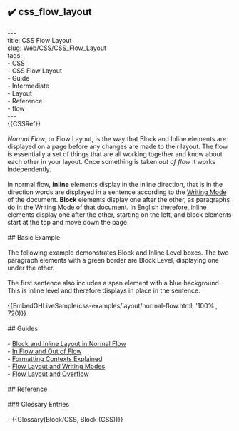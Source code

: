 ## ✔️ css_flow_layout 
 ---<br/>title: CSS Flow Layout<br/>slug: Web/CSS/CSS_Flow_Layout<br/>tags:<br/>  - CSS<br/>  - CSS Flow Layout<br/>  - Guide<br/>  - Intermediate<br/>  - Layout<br/>  - Reference<br/>  - flow<br/>---<br/>{{CSSRef}}<br/><br/>_Normal Flow_, or Flow Layout, is the way that Block and Inline elements are displayed on a page before any changes are made to their layout. The flow is essentially a set of things that are all working together and know about each other in your layout. Once something is taken *out of flow* it works independently.<br/><br/>In normal flow, **inline** elements display in the inline direction, that is in the direction words are displayed in a sentence according to the [Writing Mode](/en-US/docs/Web/CSS/CSS_Writing_Modes) of the document. **Block** elements display one after the other, as paragraphs do in the Writing Mode of that document. In English therefore, inline elements display one after the other, starting on the left, and block elements start at the top and move down the page.<br/><br/>## Basic Example<br/><br/>The following example demonstrates Block and Inline Level boxes. The two paragraph elements with a green border are Block Level, displaying one under the other.<br/><br/>The first sentence also includes a span element with a blue background. This is inline level and therefore displays in place in the sentence.<br/><br/>{{EmbedGHLiveSample(css-examples/layout/normal-flow.html, '100%', 720)}}<br/><br/>## Guides<br/><br/>- [Block and Inline Layout in Normal Flow](/en-US/docs/Web/CSS/CSS_Flow_Layout/Block_and_Inline_Layout_in_Normal_Flow)<br/>- [In Flow and Out of Flow](/en-US/docs/Web/CSS/CSS_Flow_Layout/In_Flow_and_Out_of_Flow)<br/>- [Formatting Contexts Explained](/en-US/docs/Web/CSS/CSS_Flow_Layout/Formatting_Contexts_Explained)<br/>- [Flow Layout and Writing Modes](/en-US/docs/Web/CSS/CSS_Flow_Layout/Flow_Layout_and_Writing_Modes)<br/>- [Flow Layout and Overflow](/en-US/docs/Web/CSS/CSS_Flow_Layout/Flow_Layout_and_Overflow)<br/><br/>## Reference<br/><br/>### Glossary Entries<br/><br/>- {{Glossary(Block/CSS, Block (CSS))}}<br/>